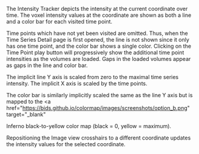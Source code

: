 The Intensity Tracker depicts the intensity at the current coordinate
over time. The voxel intensity values at the coordinate are shown as
both a line and a color bar for each visited time point.

Time points which have not yet been visited are omitted. Thus, when
the Time Series Detail page is first opened, the line is not shown
since it only has one time point, and the color bar shows a single
color. Clicking on the Time Point play button will progressively
show the additional time point intensities as the volumes are loaded.
Gaps in the loaded volumes appear as gaps in the line and color bar.

The implicit line Y axis is scaled from zero to the maximal time
series intensity. The implicit X axis is scaled by the time points.

The color bar is similarly implicitly scaled the same as the line Y
axis but is mapped to the
<a href="https://bids.github.io/colormap/images/screenshots/option_b.png"
   target="_blank"
>
  Inferno
</a>
black-to-yellow color map (black = 0, yellow = maximum).

Repositioning the Image view crosshairs to a different coordinate
updates the intensity values for the selected coordinate.
